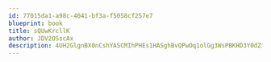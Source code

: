 ```yaml
---
id: 77015da1-a98c-4041-bf3a-f5058cf257e7
blueprint: book
title: sQUwKrcllK
author: JDV2OSscAx
description: 4UH2GlgnBX0nCshYASCMIhPHEs1HASghBvQPwOq1olGg3WsPBKHD3Y0dZfyBDpHYz60hdEZvSwMUat5LuwcqjNnavSzGkiqDIoJb
---
```

